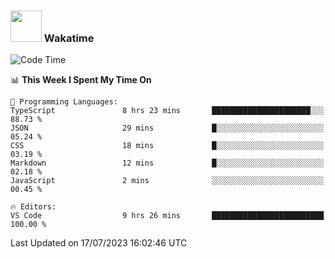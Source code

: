 ### <img src="https://media.giphy.com/media/VgCDAzcKvsR6OM0uWg/giphy.gif" width="50"> Wakatime

  <!--START_SECTION:waka-->
![Code Time](http://img.shields.io/badge/Code%20Time-1%2C425%20hrs%202%20mins-blue)

📊 **This Week I Spent My Time On** 

```text
💬 Programming Languages: 
TypeScript               8 hrs 23 mins       ██████████████████████░░░   88.73 % 
JSON                     29 mins             █░░░░░░░░░░░░░░░░░░░░░░░░   05.24 % 
CSS                      18 mins             █░░░░░░░░░░░░░░░░░░░░░░░░   03.19 % 
Markdown                 12 mins             █░░░░░░░░░░░░░░░░░░░░░░░░   02.18 % 
JavaScript               2 mins              ░░░░░░░░░░░░░░░░░░░░░░░░░   00.45 % 

🔥 Editors: 
VS Code                  9 hrs 26 mins       █████████████████████████   100.00 % 
```


 Last Updated on 17/07/2023 16:02:46 UTC
<!--END_SECTION:waka-->
